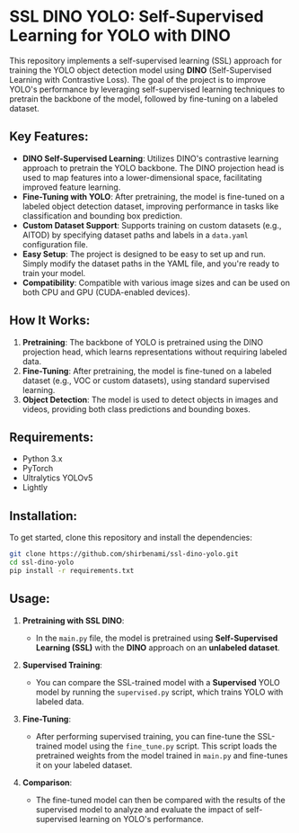 # SSL DINO YOLO: Self-Supervised Learning for YOLO with DINO

This repository implements a self-supervised learning (SSL) approach for training the YOLO object detection model using **DINO** (Self-Supervised Learning with Contrastive Loss). The goal of the project is to improve YOLO's performance by leveraging self-supervised learning techniques to pretrain the backbone of the model, followed by fine-tuning on a labeled dataset.

## Key Features:
- **DINO Self-Supervised Learning**: Utilizes DINO's contrastive learning approach to pretrain the YOLO backbone. The DINO projection head is used to map features into a lower-dimensional space, facilitating improved feature learning.
- **Fine-Tuning with YOLO**: After pretraining, the model is fine-tuned on a labeled object detection dataset, improving performance in tasks like classification and bounding box prediction.
- **Custom Dataset Support**: Supports training on custom datasets (e.g., AITOD) by specifying dataset paths and labels in a `data.yaml` configuration file.
- **Easy Setup**: The project is designed to be easy to set up and run. Simply modify the dataset paths in the YAML file, and you're ready to train your model.
- **Compatibility**: Compatible with various image sizes and can be used on both CPU and GPU (CUDA-enabled devices).

## How It Works:
1. **Pretraining**: The backbone of YOLO is pretrained using the DINO projection head, which learns representations without requiring labeled data.
2. **Fine-Tuning**: After pretraining, the model is fine-tuned on a labeled dataset (e.g., VOC or custom datasets), using standard supervised learning.
3. **Object Detection**: The model is used to detect objects in images and videos, providing both class predictions and bounding boxes.

## Requirements:
- Python 3.x
- PyTorch
- Ultralytics YOLOv5
- Lightly

## Installation:
To get started, clone this repository and install the dependencies:
```bash
git clone https://github.com/shirbenami/ssl-dino-yolo.git
cd ssl-dino-yolo
pip install -r requirements.txt
```

## Usage:
1. **Pretraining with SSL DINO**:
   - In the `main.py` file, the model is pretrained using **Self-Supervised Learning (SSL)** with the **DINO** approach on an **unlabeled dataset**.
   
2. **Supervised Training**:
   - You can compare the SSL-trained model with a **Supervised** YOLO model by running the `supervised.py` script, which trains YOLO with labeled data.

3. **Fine-Tuning**:
   - After performing supervised training, you can fine-tune the SSL-trained model using the `fine_tune.py` script. This script loads the pretrained weights from the model trained in `main.py` and fine-tunes it on your labeled dataset.
   
4. **Comparison**:
   - The fine-tuned model can then be compared with the results of the supervised model to analyze and evaluate the impact of self-supervised learning on YOLO's performance.
   


   
